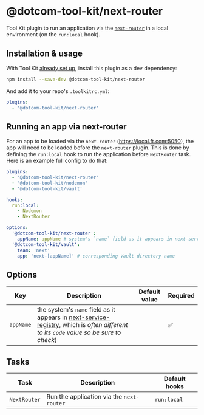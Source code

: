 # @dotcom-tool-kit/next-router

Tool Kit plugin to run an application via the [`next-router`](https://github.com/financial-times/next-router) in a local environment (on the `run:local` hook).

## Installation & usage

With Tool Kit [already set up](https://github.com/financial-times/dotcom-tool-kit#installing-and-using-tool-kit), install this plugin as a dev dependency:

```sh
npm install --save-dev @dotcom-tool-kit/next-router
```

And add it to your repo's `.toolkitrc.yml`:

```yml
plugins:
  - '@dotcom-tool-kit/next-router'
```

## Running an app via next-router

For an app to be loaded via the `next-router` (https://local.ft.com:5050), the app will need to be loaded before the `next-router` plugin. This is done by defining the `run:local` hook to run the application before `NextRouter` task. Here is an example full config to do that:

```yml
plugins:
  - '@dotcom-tool-kit/next-router'
  - '@dotcom-tool-kit/nodemon'
  - '@dotcom-tool-kit/vault'

hooks:
  run:local:
    - Nodemon
    - NextRouter

options:
  '@dotcom-tool-kit/next-router':
    appName: appName # system's `name` field as it appears in next-service-registry
  '@dotcom-tool-kit/vault':
    team: 'next'
    app: 'next-[appName]' # corresponding Vault directory name
```

## Options

| Key | Description | Default value | Required |
|-|-|-|-|
| `appName` | the system's `name` field as it appears in [next-service-registry](https://next-registry.ft.com/v2), which is _often different to its `code` value so be sure to check_) | | ✅ |

## Tasks

| Task | Description | Default hooks |
|-|-|-|
| `NextRouter` | Run the application via the `next-router` | `run:local` |
